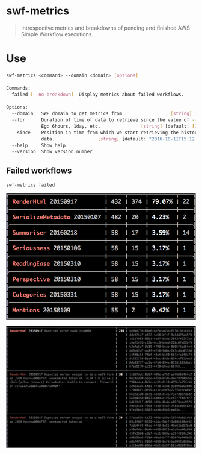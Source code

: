 # swf-metrics

> Introspective metrics and breakdowns of pending and finished AWS Simple Workflow executions.

# Use

```bash
swf-metrics <command> --domain <domain> [options]

Commands:
  failed [--no-breakdown]  Display metrics about failed workflows.

Options:
  --domain   SWF domain to get metrics from                  [string] [required]
  --for      Duration of time of data to retrieve since the value of --since.
             Eg: 6hours, 1day, etc.               [string] [default: [1,"hour"]]
  --since    Position in time from which we start retrieving the history of
             data.                [string] [default: "2016-10-11T15:12:44.270Z"]
  --help     Show help                                                 [boolean]
  --version  Show version number                                       [boolean]
```

## Failed workflows

```
swf-metrics failed
```

![](screenshot-errors.png)

![](screenshot-errors-breakdown.png)
